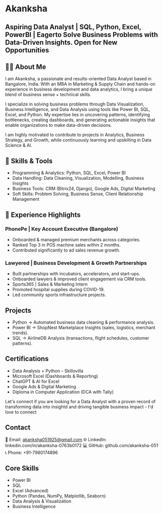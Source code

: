 # Akanksha
##  Aspiring Data Analyst | SQL, Python, Excel, PowerBI | Eagerto Solve Business Problems with Data-Driven Insights. Open for New Opportunities

## 👩‍💻 About Me

I am Akanksha, a passionate and results-oriented Data Analyst based in Bangalore, India. With an MBA in Marketing & Supply Chain and hands-on experience in business development and data analytics, I bring a unique blend of business sense + technical skills.

I specialize in solving business problems through Data Visualization, Business Intelligence, and Data Analysis using tools like Power BI, SQL, Excel, and Python. My expertise lies in uncovering patterns, identifying bottlenecks, creating dashboards, and generating actionable insights that enable organizations to make data-driven decisions.

I am highly motivated to contribute to projects in Analytics, Business Strategy, and Growth, while continuously learning and upskilling in Data Science & AI.

## 🚀 Skills & Tools

- Programming & Analytics: Python, SQL, Excel, Power BI
- Data Handling: Data Cleaning, Visualization, Modelling, Business Insights
- Business Tools: CRM (Bitrix24, Django), Google Ads, Digital Marketing
- Soft Skills: Problem Solving, Business Sense, Client Relationship Management

## 💼 Experience Highlights

### PhonePe | Key Account Executive (Bangalore)

- Onboarded & managed premium merchants across categories.
- Ranked Top 3 in POS machine sales within 2 months.
- Contributed significantly to ad sales revenue growth.

### Lawyered | Business Development & Growth Partnerships

- Built partnerships with incubators, accelerators, and start-ups.
- Onboarded lawyers & improved client engagement via CRM tools.
- Sports365 | Sales & Marketing Intern
- Promoted hospital supplies during COVID-19.
- Led community sports infrastructure projects.

##  Projects

- Python → Automated business data cleaning & performance analysis.
- Power BI → ShopNest Marketplace Insights (sales, logistics, merchant trends).
- SQL → AirlineDB Analysis (transactions, flight schedules, customer patterns).

## Certifications

- Data Analysis + Python – Skillovilla
- Microsoft Excel (Dashboards & Reporting)
- ChatGPT & AI for Excel
- Google Ads & Digital Marketing
- Diploma in Computer Application (DCA with Tally)

Let's connect if you are looking for a Data Analyst with a proven record of transforming data into insightd and driving tangible business impact - I'd love to connect

## Contact

📧 Email: akanksha051925@gmail.com
🌐 LinkedIn: linkedin.com/in/akanksha-0763b0172
💻 GitHub: github.com/akanksha-051
📞 Phone:  +91-7980174896

## Core Skills

- Power BI
- SQL
- Excel (Advanced)
- Python (Pandas, NumPy, Matplotlib, Seaborn)
- Data Analysis & Visualization
- Business Intelligence
